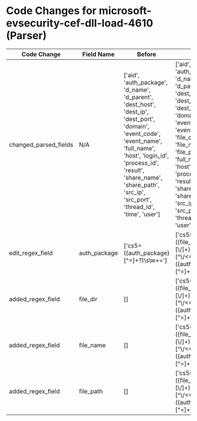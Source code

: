 # Code Changes for microsoft-evsecurity-cef-dll-load-4610 (Parser)

| Code Change | Field Name | Before | After |
|-------------|------------|--------|-------|
| changed_parsed_fields | N/A | ['aid', 'auth_package', 'd_name', 'd_parent', 'dest_host', 'dest_ip', 'dest_port', 'domain', 'event_code', 'event_name', 'full_name', 'host', 'login_id', 'process_id', 'result', 'share_name', 'share_path', 'src_ip', 'src_port', 'thread_id', 'time', 'user'] | ['aid', 'auth_package', 'd_name', 'd_parent', 'dest_host', 'dest_ip', 'dest_port', 'domain', 'event_code', 'event_name', 'file_dir', 'file_name', 'file_path', 'full_name', 'host', 'login_id', 'process_id', 'result', 'share_name', 'share_path', 'src_ip', 'src_port', 'thread_id', 'time', 'user'] |
| edit_regex_field | auth_package | ['cs5=({auth_package}[^=]+?)\s\w+='] | ['cs5=({file_path}({file_dir}[^<=]+?)[\\\/]+)({file_name}[^\\\/<=:]+?)\s*:\s*({auth_package}[^=]+)\s\w+='] |
| added_regex_field | file_dir | [] | ['cs5=({file_path}({file_dir}[^<=]+?)[\\\/]+)({file_name}[^\\\/<=:]+?)\s*:\s*({auth_package}[^=]+)\s\w+='] |
| added_regex_field | file_name | [] | ['cs5=({file_path}({file_dir}[^<=]+?)[\\\/]+)({file_name}[^\\\/<=:]+?)\s*:\s*({auth_package}[^=]+)\s\w+='] |
| added_regex_field | file_path | [] | ['cs5=({file_path}({file_dir}[^<=]+?)[\\\/]+)({file_name}[^\\\/<=:]+?)\s*:\s*({auth_package}[^=]+)\s\w+='] |